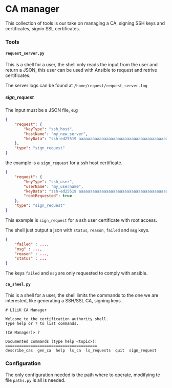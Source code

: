 CA manager
==========

This collection of tools is our take on managing a CA, signing SSH keys and certificates, signin SSL certificates.

### Tools

#### `request_server.py`

This is a shell for a user, the shell only reads the input from the user and return a JSON, this user can be used with Ansible to request and retrive certificates.

The server logs can be found at `/home/request/request_server.log`

##### sign_request

The input must be a JSON file, e.g

```JSON
{
	"request": {
		"keyType": "ssh_host",
		"hostName": "my_new_server",
		"keyData": "ssh-ed25519 aaaaaaaaaaaaaaaaaaaaaaaaaaaaaaaaaaaaaaaaaaaaaaaaaaaaaaaaaaaaaaaaaaaa root@my_new_server"
	},
	"type": "sign_request"
}
```

the example is a `sign_request` for a ssh host certificate.

```JSON
{
	"request": {
		"keyType": "ssh_user",
		"userName": "my_username",
		"keyData": "ssh-ed25519 aaaaaaaaaaaaaaaaaaaaaaaaaaaaaaaaaaaaaaaaaaaaaaaaaaaaaaaaaaaaaaaaaaaa my_username@my_hostname",
		"rootRequested": true
	},
	"type": "sign_request"
}
```

This example is `sign_request` for a ssh user certificate with root access.

The shell just output a json with `status`, `reason`, `failed` and `msg` keys.

```JSON
{
	"failed" : ...,
	"msg" : ...,
	"reason" : ...,
	"status" : ...
}
```

The keys `failed` and `msg` are only requested to comply with ansible.

#### `ca_sheel.py`

This is a shell for a user, the shell limits the commands to the one we are interested, like generating a SSH/SSL CA, signing keys.

```
# LILiK CA Manager

Welcome to the certification authority shell.
Type help or ? to list commands.
	    
(CA Manager)> ?

Documented commands (type help <topic>):
========================================
describe_cas  gen_ca  help  ls_ca  ls_requests  quit  sign_request
```

### Configuration

The only configuration needed is the path where to operate, modifying te file `paths.py` is all is needed.
